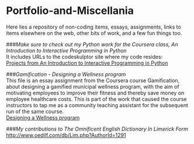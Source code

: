# Portfolio-and-Miscellania

Here lies a repository of non-coding items, essays, assignments, links to items elsewhere on the web, other bits of work, and a few fun things too.

###*Make sure to check out my Python work for the Coursera class, An Introduction to Interactive Programming in Python* <br/>
It includes URLs to the codeskulptor site where my code resides: <br/>
<a href="https://github.com/cherydactyl/Portfolio-and-Miscellania/blob/master/Projects%20from%20An%20Introduction%20to%20Interactive%20Programming%20in%20Python.pdf">Projects from An Introduction to Interactive Programming in Python<a>


###*Gamification - Designing a Wellness program* <br>
This file is an essay assignment from the Coursera course Gamification, about designing a gamified municipal wellness program, with the aim of motivating employees to improve their fitness and thereby save money on employee healthcare costs. This is part of the work that caused the course instructors to tap me as a community teaching assistant for the subsequent run of the same course. <br/>
<a href="https://github.com/cherydactyl/Portfolio-and-Miscellania/blob/master/Gamification%20-%20Designing%20a%20Wellness%20program.pdf">Designing a Wellness program</a>


###*My contributions to The Omnificent English Dictionary In Limerick Form* <br>
http://www.oedilf.com/db/Lim.php?AuthorId=1291
